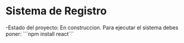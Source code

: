 <h1> Sistema de Registro</h1>
-Estado del proyecto: En construccion.
Para ejecutar el sistema debes poner:
```npm install react```
